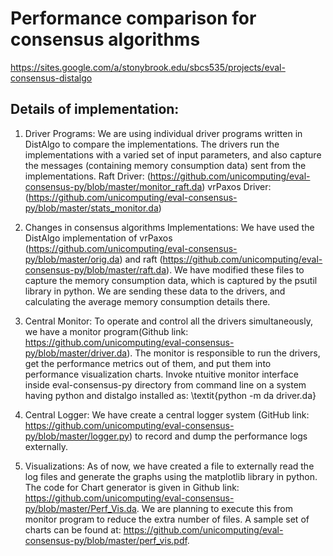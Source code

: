 # Performance comparison for consensus algorithms
<https://sites.google.com/a/stonybrook.edu/sbcs535/projects/eval-consensus-distalgo>

## Details of implementation:
1. Driver Programs: We are using individual driver programs written in DistAlgo to compare the implementations. The drivers run the implementations with a varied set of input parameters, and also capture the messages (containing memory consumption data) sent from the implementations. 
Raft Driver: (https://github.com/unicomputing/eval-consensus-py/blob/master/monitor_raft.da)
vrPaxos Driver: (https://github.com/unicomputing/eval-consensus-py/blob/master/stats_monitor.da)

2. Changes in consensus algorithms Implementations: We have used the DistAlgo implementation of vrPaxos (https://github.com/unicomputing/eval-consensus-py/blob/master/orig.da) and raft (https://github.com/unicomputing/eval-consensus-py/blob/master/raft.da). We have modified these files to capture the memory consumption data, which is captured by the psutil library in python. We are sending these data to the drivers, and calculating the average memory consumption details there.

3. Central Monitor: To operate and control all the drivers simultaneously, we have a monitor program(Github link: https://github.com/unicomputing/eval-consensus-py/blob/master/driver.da). The monitor is responsible to run the drivers, get the performance metrics out of them, and put them into performance visualization charts. Invoke ntuitive monitor interface inside eval-consensus-py directory from command line on a system having python and distalgo installed as: \textit{python -m da driver.da} 

4. Central Logger: We have create a central logger system (GitHub link: https://github.com/unicomputing/eval-consensus-py/blob/master/logger.py) to record and dump the performance logs externally.

5. Visualizations: As of now, we have created a file to externally read the log files and generate the graphs using the matplotlib library in python. The code for Chart generator is given in Github link: https://github.com/unicomputing/eval-consensus-py/blob/master/Perf_Vis.da. We are planning to execute this from monitor program to reduce the extra number of files. A sample set of charts can be found at: https://github.com/unicomputing/eval-consensus-py/blob/master/perf_vis.pdf.
